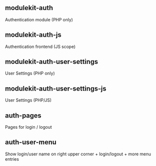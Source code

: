 modulekit-auth
--------------
Authentication module (PHP only)

modulekit-auth-js
-----------------
Authentication frontend (JS scope)

modulekit-auth-user-settings
----------------------------
User Settings (PHP only)

modulekit-auth-user-settings-js
-------------------------------
User Settings (PHP/JS)

auth-pages
----------
Pages for login / logout

auth-user-menu
--------------
Show login/user name on right upper corner + login/logout + more menu entries
